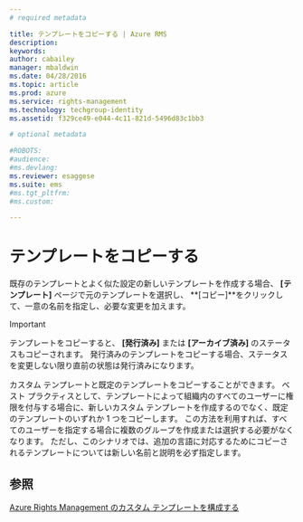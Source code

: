```yaml
---
# required metadata

title: テンプレートをコピーする | Azure RMS
description:
keywords:
author: cabailey
manager: mbaldwin
ms.date: 04/28/2016
ms.topic: article
ms.prod: azure
ms.service: rights-management
ms.technology: techgroup-identity
ms.assetid: f329ce49-e044-4c11-821d-5496d83c1bb3

# optional metadata

#ROBOTS:
#audience:
#ms.devlang:
ms.reviewer: esaggese
ms.suite: ems
#ms.tgt_pltfrm:
#ms.custom:

---
```



# テンプレートをコピーする
既存のテンプレートとよく似た設定の新しいテンプレートを作成する場合、 **[テンプレート]** ページで元のテンプレートを選択し、 **[コピー]**をクリックして、一意の名前を指定し、必要な変更を加えます。

> [!IMPORTANT]
> テンプレートをコピーすると、 **[発行済み]** または **[アーカイブ済み]** のステータスもコピーされます。 発行済みのテンプレートをコピーする場合、ステータスを変更しない限り直前の状態は発行済みになります。

カスタム テンプレートと既定のテンプレートをコピーすることができます。 ベスト プラクティスとして、テンプレートによって組織内のすべてのユーザーに権限を付与する場合に、新しいカスタム テンプレートを作成するのでなく、既定のテンプレートのいずれか 1 つをコピーします。 この方法を利用すれば、すべてのユーザーを指定する場合に複数のグループを作成または選択する必要がなくなります。 ただし、このシナリオでは、追加の言語に対応するためにコピーされるテンプレートについては新しい名前と説明を必ず指定します。



## 参照
[Azure Rights Management のカスタム テンプレートを構成する](configure-custom-templates.md)

<!--HONumber=Apr16_HO3-->



